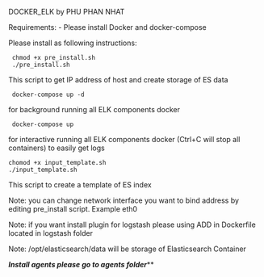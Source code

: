 DOCKER_ELK by PHU PHAN NHAT



Requirements:
      - Please install Docker and docker-compose 
	  
	  
	  
Please install as following instructions:
```
 chmod +x pre_install.sh
 ./pre_install.sh
```
This script to get IP address of host and create storage of ES data
```
 docker-compose up -d
``` 
 for background running all ELK components docker
``` 
 docker-compose up
 ```
 for interactive running all ELK components docker (Ctrl+C will stop all containers) to easily get logs
 
 
 ```
 chomod +x input_template.sh
 ./input_template.sh
 ```
 This script to create a template of ES index
 
 
 Note: you can change network interface you want to bind address by editing pre_install script. Example eth0
 
 Note: if you want install plugin for logstash please using ADD in Dockerfile located in logstash folder
 
 Note: /opt/elasticsearch/data will be storage of Elasticsearch Container
 
 
 
 *******Install agents please go to agents folder********* 
 